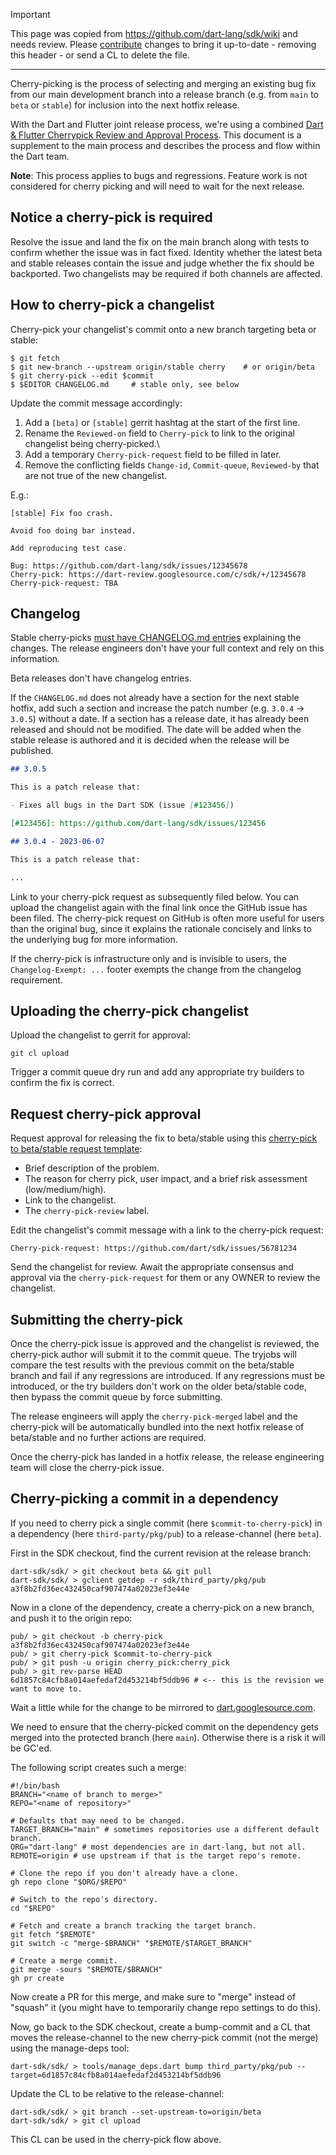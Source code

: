 > [!IMPORTANT]
> This page was copied from https://github.com/dart-lang/sdk/wiki and needs review.
> Please [contribute](../CONTRIBUTING.md) changes to bring it up-to-date -
> removing this header - or send a CL to delete the file.

---

Cherry-picking is the process of selecting and merging an existing bug fix from our main development branch into a release branch (e.g. from `main` to `beta` or `stable`) for inclusion into the next hotfix release.

With the Dart and Flutter joint release process, we're using a combined [Dart & Flutter Cherrypick Review and Approval Process](https://github.com/flutter/flutter/wiki/Flutter-Cherrypick-Process). This document is a supplement to the main process and describes the process and flow within the Dart team.

**Note**: This process applies to bugs and regressions. Feature work is not considered for cherry picking and will need to wait for the next release.

## Notice a cherry-pick is required

Resolve the issue and land the fix on the main branch along with tests to
confirm whether the issue was in fact fixed. Identity whether the latest beta
and stable releases contain the issue and judge whether the fix should be
backported. Two changelists may be required if both channels are affected.

## How to cherry-pick a changelist

Cherry-pick your changelist's commit onto a new branch targeting beta or stable:

```console
$ git fetch
$ git new-branch --upstream origin/stable cherry    # or origin/beta
$ git cherry-pick --edit $commit
$ $EDITOR CHANGELOG.md     # stable only, see below
```

Update the commit message accordingly:

1. Add a `[beta]` or `[stable]` gerrit hashtag at the start of the first line.
2. Rename the `Reviewed-on` field to `Cherry-pick` to link to the original
   changelist being cherry-picked.\
3. Add a temporary `Cherry-pick-request` field to be filled in later.
4. Remove the conflicting fields `Change-id`, `Commit-queue`, `Reviewed-by` that
   are not true of the new changelist.

E.g.:

```
[stable] Fix foo crash.

Avoid foo doing bar instead.

Add reproducing test case.

Bug: https://github.com/dart-lang/sdk/issues/12345678
Cherry-pick: https://dart-review.googlesource.com/c/sdk/+/12345678
Cherry-pick-request: TBA
```

## Changelog

Stable cherry-picks [must have CHANGELOG.md entries](Gerrit-Submit-Requirements#changelog) explaining the changes. The release engineers don't have your full context and rely on this information.

Beta releases don't have changelog entries.

If the `CHANGELOG.md` does not already have a section for the next stable hotfix, add such a section and increase the patch number (e.g. `3.0.4` -> `3.0.5`) without a date. If a section has a release date, it has already been released and should not be modified. The date will be added when the stable release is authored and it is decided when the release will be published.

```markdown
## 3.0.5

This is a patch release that:

- Fixes all bugs in the Dart SDK (issue [#123456])

[#123456]: https://github.com/dart-lang/sdk/issues/123456

## 3.0.4 - 2023-06-07

This is a patch release that:

...
```

Link to your cherry-pick request as subsequently filed below. You can upload the changelist again with the final link once the GitHub issue has been filed. The cherry-pick request on GitHub is often more useful for users than the original bug, since it explains the rationale concisely and links to the underlying bug for more information.

If the cherry-pick is infrastructure only and is invisible to users, the `Changelog-Exempt: ...` footer exempts the change from the changelog requirement.

## Uploading the cherry-pick changelist

Upload the changelist to gerrit for approval:

```console
git cl upload
```

Trigger a commit queue dry run and add any appropriate try builders to confirm
the fix is correct.

## Request cherry-pick approval

Request approval for releasing the fix to beta/stable using
this [cherry-pick to beta/stable request template][cherry-pick-template]:

* Brief description of the problem.
* The reason for cherry pick, user impact, and a brief risk assessment
  (low/medium/high).
* Link to the changelist.
* The `cherry-pick-review` label.

Edit the changelist's commit message with a link to the cherry-pick request:

```
Cherry-pick-request: https://github.com/dart/sdk/issues/56781234
```

Send the changelist for review. Await the appropriate consensus and approval via the
`cherry-pick-request` for them or any OWNER to review the changelist.

## Submitting the cherry-pick

Once the cherry-pick issue is approved and the changelist is reviewed, the 
cherry-pick author will submit it to the commit queue. The tryjobs will compare 
the test results with the previous commit on the beta/stable branch and fail if 
any regressions are introduced. If any regressions must be introduced, or the 
try builders don't work on the older beta/stable code, then bypass the commit queue 
by force submitting.

The release engineers will apply the `cherry-pick-merged` label and the cherry-pick 
will be automatically bundled into the next hotfix release of beta/stable and no 
further actions are required.

Once the cherry-pick has landed in a hotfix release, the release engineering team
will close the cherry-pick issue.

[cherry-pick-template]: https://github.com/dart-lang/sdk/issues/new?assignees=mit-mit%2Cwhesse%2Cathomas%2Cvsmenon%2Citsjustkevin&labels=cherry-pick-review&template=2_cherry_pick.yml&title=%5BCP%5D+%3Ctitle%3E

## Cherry-picking a commit in a dependency

If you need to cherry pick a single commit (here `$commit-to-cherry-pick`) in a dependency (here `third-party/pkg/pub`) to a release-channel (here `beta`).

First in the SDK checkout, find the current revision at the release branch:

```
dart-sdk/sdk/ > git checkout beta && git pull
dart-sdk/sdk/ > gclient getdep -r sdk/third_party/pkg/pub
a3f8b2fd36ec432450caf907474a02023ef3e44e
```

Now in a clone of the dependency, create a cherry-pick on a new branch, and push it to the origin repo:
```
pub/ > git checkout -b cherry-pick a3f8b2fd36ec432450caf907474a02023ef3e44e
pub/ > git cherry-pick $commit-to-cherry-pick
pub/ > git push -u origin cherry_pick:cherry_pick
pub/ > git rev-parse HEAD
6d1857c84cfb8a014aefedaf2d453214bf5ddb96 # <-- this is the revision we want to move to.
```

Wait a little while for the change to be mirrored to [dart.googlesource.com](https://dart.googlesource.com/).

We need to ensure that the cherry-picked commit on the dependency gets merged into the protected branch (here `main`). Otherwise there is a risk it will be GC'ed.

The following script creates such a merge:

```
#!/bin/bash
BRANCH="<name of branch to merge>"
REPO="<name of repository>"

# Defaults that may need to be changed.
TARGET_BRANCH="main" # sometimes repositories use a different default branch.
ORG="dart-lang" # most dependencies are in dart-lang, but not all.
REMOTE=origin # use upstream if that is the target repo's remote.

# Clone the repo if you don't already have a clone.
gh repo clone "$ORG/$REPO"

# Switch to the repo's directory.
cd "$REPO"

# Fetch and create a branch tracking the target branch.
git fetch "$REMOTE"
git switch -c "merge-$BRANCH" "$REMOTE/$TARGET_BRANCH"

# Create a merge commit.
git merge -sours "$REMOTE/$BRANCH"
gh pr create
```

Now create a PR for this merge, and make sure to "merge" instead of "squash" it (you might have to temporarily change repo settings to do this).

Now, go back to the SDK checkout, create a bump-commit and a CL that moves the release-channel to the new cherry-pick commit (not the merge) using the manage-deps tool:

```
dart-sdk/sdk/ > tools/manage_deps.dart bump third_party/pkg/pub --target=6d1857c84cfb8a014aefedaf2d453214bf5ddb96
```

Update the CL to be relative to the release-channel:

```
dart-sdk/sdk/ > git branch --set-upstream-to=origin/beta
dart-sdk/sdk/ > git cl upload
```

This CL can be used in the cherry-pick flow above.
